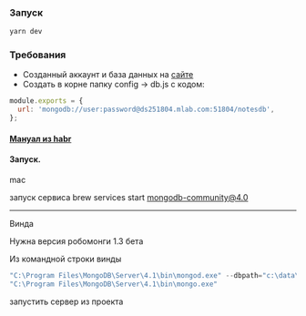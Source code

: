 ### Запуск

```js
yarn dev
```

### Требования

- Созданный аккаунт и база данных на [сайте](https://mlab.com/home)
- Создать в корне папку config -> db.js с кодом:

```js
module.exports = {
  url: 'mongodb://user:password@ds251804.mlab.com:51804/notesdb',
};
```

#### [Мануал из habr](https://habr.com/company/ruvds/blog/321104/)

#### Запуск.

mac

запуск сервиса
brew services start mongodb-community@4.0

---

Винда

Нужна версия робомонги 1.3 бета

Из командной строки винды

```js
"C:\Program Files\MongoDB\Server\4.1\bin\mongod.exe" --dbpath="c:\data\db"
"C:\Program Files\MongoDB\Server\4.1\bin\mongo.exe"
```

запустить сервер из проекта
